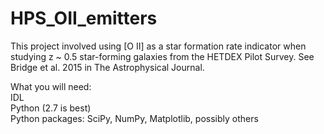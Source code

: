 # HPS_OII_emitters

This project involved using [O II] as a star formation rate indicator when studying z ~ 0.5 star-forming galaxies from the HETDEX Pilot Survey.  See Bridge et al. 2015 in The Astrophysical Journal.

What you will need:  
IDL  
Python (2.7 is best)  
Python packages: SciPy, NumPy, Matplotlib, possibly others
